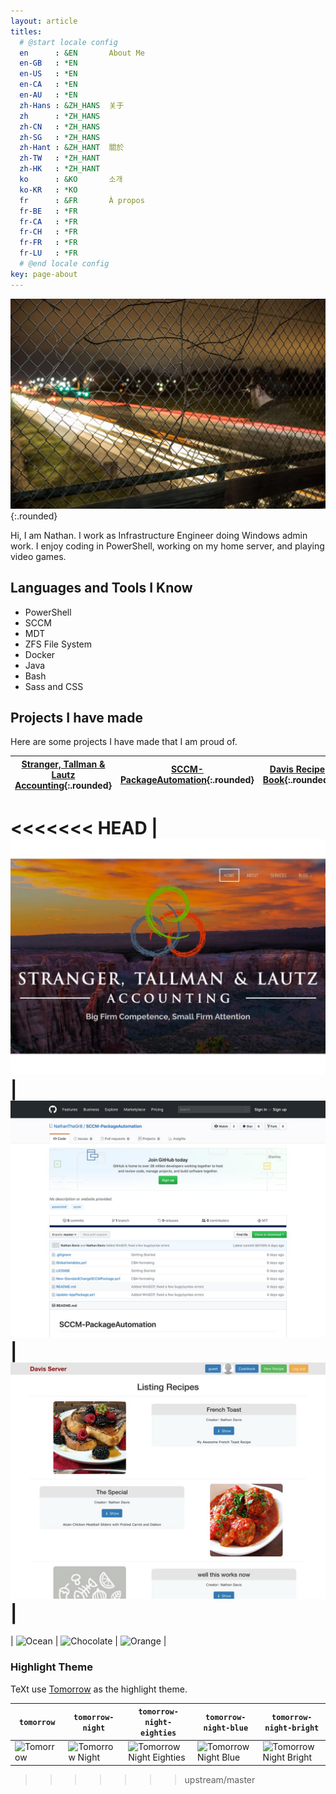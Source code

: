 ```yaml
---
layout: article
titles:
  # @start locale config
  en      : &EN       About Me
  en-GB   : *EN
  en-US   : *EN
  en-CA   : *EN
  en-AU   : *EN
  zh-Hans : &ZH_HANS  关于
  zh      : *ZH_HANS
  zh-CN   : *ZH_HANS
  zh-SG   : *ZH_HANS
  zh-Hant : &ZH_HANT  關於
  zh-TW   : *ZH_HANT
  zh-HK   : *ZH_HANT
  ko      : &KO       소개
  ko-KR   : *KO
  fr      : &FR       À propos
  fr-BE   : *FR
  fr-CA   : *FR
  fr-CH   : *FR
  fr-FR   : *FR
  fr-LU   : *FR
  # @end locale config
key: page-about
---
```


![Self Portrait](/assets/images/selfportrait.jpg){:.rounded}

Hi, I am Nathan. I work as Infrastructure Engineer doing Windows admin work. I enjoy coding in PowerShell, working on my home server, and playing video games.

## Languages and Tools I Know

- PowerShell
- SCCM
- MDT
- ZFS File System
- Docker
- Java
- Bash
- Sass and CSS

## Projects I have made

Here are some projects I have made that I am proud of.

| [Stranger, Tallman & Lautz Accounting](https://www.stlaccountinggrandjunction.com/){:.rounded} | [SCCM-PackageAutomation](https://github.com/NathanTheGr8/SCCM-PackageAutomation){:.rounded} | [Davis Recipe Book](https://davisrecipebook.herokuapp.com/){:.rounded} |
| --- |  --- | --- |
<<<<<<< HEAD
| ![Stranger, Tallman & Lautz Accounting](/assets/images/portfolio/StrangerTallmanLautz.jpg) | ![SCCM-PackageAutomation](/assets/images/portfolio/SCCM-PackageAutomation.jpg) | ![Davis Recipe Book](/assets/images/portfolio/DavisRecipeBook.jpg) |
=======
| ![Ocean](https://raw.githubusercontent.com/kitian616/jekyll-TeXt-theme/master/screenshots/skins_ocean.jpg) | ![Chocolate](https://raw.githubusercontent.com/kitian616/jekyll-TeXt-theme/master/screenshots/skins_chocolate.jpg) | ![Orange](https://raw.githubusercontent.com/kitian616/jekyll-TeXt-theme/master/screenshots/skins_orange.jpg) |

### Highlight Theme

TeXt use [Tomorrow](https://github.com/chriskempson/tomorrow-theme) as the highlight theme.

| `tomorrow` | `tomorrow-night` | `tomorrow-night-eighties` | `tomorrow-night-blue` | `tomorrow-night-bright` |
| --- |  --- | --- | --- |  --- |
| ![Tomorrow](https://raw.githubusercontent.com/kitian616/jekyll-TeXt-theme/master/screenshots/highlight_tomorrow.png) | ![Tomorrow Night](https://raw.githubusercontent.com/kitian616/jekyll-TeXt-theme/master/screenshots/highlight_tomorrow-night.png) | ![Tomorrow Night Eighties](https://raw.githubusercontent.com/kitian616/jekyll-TeXt-theme/master/screenshots/highlight_tomorrow-night-eighties.png) | ![Tomorrow Night Blue](https://raw.githubusercontent.com/kitian616/jekyll-TeXt-theme/master/screenshots/highlight_tomorrow-night-blue.png) | ![Tomorrow Night Bright](https://raw.githubusercontent.com/kitian616/jekyll-TeXt-theme/master/screenshots/highlight_tomorrow-night-bright.png) |
>>>>>>> upstream/master
